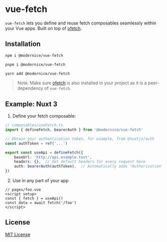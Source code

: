 # vue-fetch

`vue-fetch` lets you define and reuse fetch composables seamlessly within your Vue apps. Built on top of [ofetch](unjs/ofetch).

## Installation

```bash
npm i @modernice/vue-fetch
```

```bash
pnpm i @modernice/vue-fetch
```

```bash
yarn add @modernice/vue-fetch
```

> Note: Make sure [ofetch](unjs/ofetch) is also installed in your project as it is a peer-dependency of `vue-fetch`.

## Example: Nuxt 3

1. Define your fetch composable:

```ts
// composables/useFetch.ts
import { defineFetch, bearerAuth } from '@modernice/vue-fetch'

// Obtain your authentication token, for example, from @nuxtjs/auth
const authToken = ref('...')

export const useApi = defineFetch({
	baseUrl: 'http://api.example.test',
	headers: {},  // Set default headers for every request here
	auth: bearerAuth(authToken),  // Automatically adds "Authorization" header to every request
})
```

2. Use in any part of your app

```vue
// pages/foo.vue
<script setup>
const { fetch } = useApi()
const data = await fetch('/foo')
</script>
```

## License

[MIT License](./LICENSE)
